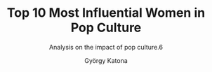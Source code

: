 ---
layout:     notebook
title:      Top 10 Most Influential Women in Pop Culture
author:     György Katona
tags: 		notebook python visualization movies tv
subtitle:   Analysis on the impact of pop culture.6
img_preview:	"img/sample_header.jpg"

notebookfilename:	naming_trends
visualworkflow:	true
draft:	true
---